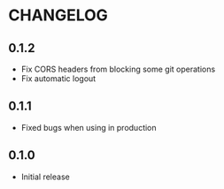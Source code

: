 # CHANGELOG

## 0.1.2
* Fix CORS headers from blocking some git operations
* Fix automatic logout

## 0.1.1
* Fixed bugs when using in production

## 0.1.0
* Initial release